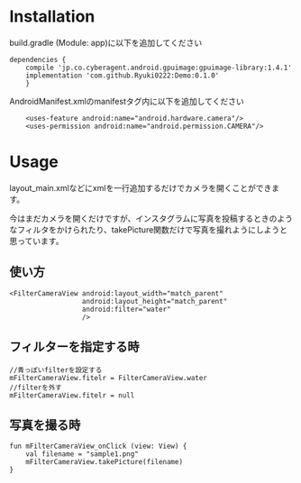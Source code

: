 # Installation
build.gradle (Module: app)に以下を追加してください
	
	dependencies {
		compile 'jp.co.cyberagent.android.gpuimage:gpuimage-library:1.4.1'
		implementation 'com.github.Ryuki0222:Demo:0.1.0'
		}
	
AndroidManifest.xmlのmanifestタグ内に以下を追加してください
	
    	<uses-feature android:name="android.hardware.camera"/>
    	<uses-permission android:name="android.permission.CAMERA"/>


# Usage
layout_main.xmlなどにxmlを一行追加するだけでカメラを開くことができます。

今はまだカメラを開くだけですが、インスタグラムに写真を投稿するときのようなフィルタをかけられたり、takePicture関数だけで写真を撮れようにしようと思っています。
## 使い方
	<FilterCameraView android:layout_width="match_parent"
	                  android:layout_height="match_parent"
	                  android:filter="water"
	                  />

## フィルターを指定する時
	//青っぽいfilterを設定する
	mFilterCameraView.fitelr = FilterCameraView.water
	//filterを外す
	mFilterCameraView.fitelr = null
	
## 写真を撮る時
	fun mFilterCameraView_onClick (view: View) {
		val filename = "sample1.png"
		mFilterCameraView.takePicture(filename)
	}